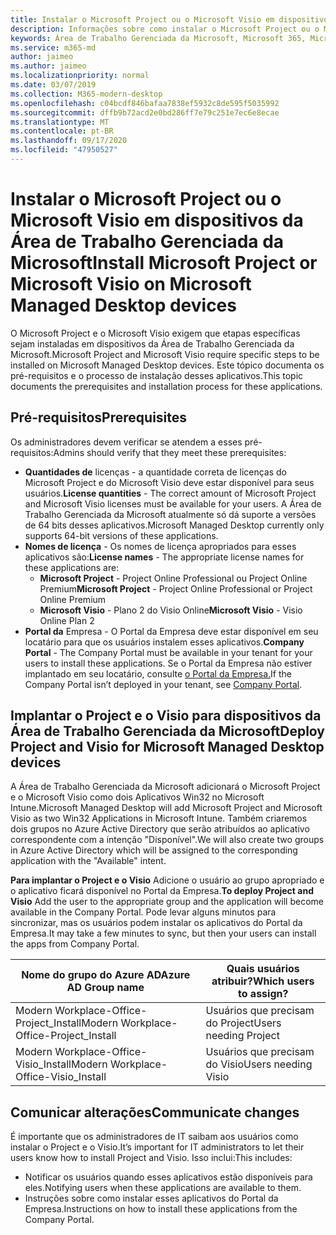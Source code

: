 ```yaml
---
title: Instalar o Microsoft Project ou o Microsoft Visio em dispositivos da Área de Trabalho Gerenciada da Microsoft
description: Informações sobre como instalar o Microsoft Project ou o Microsoft Visio em dispositivos da Área de Trabalho Gerenciada da Microsoft
keywords: Área de Trabalho Gerenciada da Microsoft, Microsoft 365, Microsoft Project, Microsoft Visio
ms.service: m365-md
author: jaimeo
ms.author: jaimeo
ms.localizationpriority: normal
ms.date: 03/07/2019
ms.collection: M365-modern-desktop
ms.openlocfilehash: c04bcdf846bafaa7838ef5932c8de595f5035992
ms.sourcegitcommit: dffb9b72acd2e0bd286ff7e79c251e7ec6e8ecae
ms.translationtype: MT
ms.contentlocale: pt-BR
ms.lasthandoff: 09/17/2020
ms.locfileid: "47950527"
---
```

# <a name="install-microsoft-project-or-microsoft-visio-on-microsoft-managed-desktop-devices"></a><span data-ttu-id="98a92-104">Instalar o Microsoft Project ou o Microsoft Visio em dispositivos da Área de Trabalho Gerenciada da Microsoft</span><span class="sxs-lookup"><span data-stu-id="98a92-104">Install Microsoft Project or Microsoft Visio on Microsoft Managed Desktop devices</span></span>

<span data-ttu-id="98a92-105">O Microsoft Project e o Microsoft Visio exigem que etapas específicas sejam instaladas em dispositivos da Área de Trabalho Gerenciada da Microsoft.</span><span class="sxs-lookup"><span data-stu-id="98a92-105">Microsoft Project and Microsoft Visio require specific steps to be installed on Microsoft Managed Desktop devices.</span></span> <span data-ttu-id="98a92-106">Este tópico documenta os pré-requisitos e o processo de instalação desses aplicativos.</span><span class="sxs-lookup"><span data-stu-id="98a92-106">This topic documents the prerequisites and installation process for these applications.</span></span>

## <a name="prerequisites"></a><span data-ttu-id="98a92-107">Pré-requisitos</span><span class="sxs-lookup"><span data-stu-id="98a92-107">Prerequisites</span></span>

<span data-ttu-id="98a92-108">Os administradores devem verificar se atendem a esses pré-requisitos:</span><span class="sxs-lookup"><span data-stu-id="98a92-108">Admins should verify that they meet these prerequisites:</span></span>
- <span data-ttu-id="98a92-109">**Quantidades de** licenças - a quantidade correta de licenças do Microsoft Project e do Microsoft Visio deve estar disponível para seus usuários.</span><span class="sxs-lookup"><span data-stu-id="98a92-109">**License quantities** - The correct amount of Microsoft Project and Microsoft Visio licenses must be available for your users.</span></span> <span data-ttu-id="98a92-110">A Área de Trabalho Gerenciada da Microsoft atualmente só dá suporte a versões de 64 bits desses aplicativos.</span><span class="sxs-lookup"><span data-stu-id="98a92-110">Microsoft Managed Desktop currently only supports 64-bit versions of these applications.</span></span> 
- <span data-ttu-id="98a92-111">**Nomes de licença** - Os nomes de licença apropriados para esses aplicativos são:</span><span class="sxs-lookup"><span data-stu-id="98a92-111">**License names** - The appropriate license names for these applications are:</span></span>
    - <span data-ttu-id="98a92-112">**Microsoft Project** - Project Online Professional ou Project Online Premium</span><span class="sxs-lookup"><span data-stu-id="98a92-112">**Microsoft Project** - Project Online Professional or Project Online Premium</span></span>
    - <span data-ttu-id="98a92-113">**Microsoft Visio** - Plano 2 do Visio Online</span><span class="sxs-lookup"><span data-stu-id="98a92-113">**Microsoft Visio** - Visio Online Plan 2</span></span>
- <span data-ttu-id="98a92-114">**Portal da** Empresa - O Portal da Empresa deve estar disponível em seu locatário para que os usuários instalem esses aplicativos.</span><span class="sxs-lookup"><span data-stu-id="98a92-114">**Company Portal** -  The Company Portal must be available in your tenant for your users to install these applications.</span></span> <span data-ttu-id="98a92-115">Se o Portal da Empresa não estiver implantado em seu locatário, consulte [o Portal da Empresa.](company-portal.md)</span><span class="sxs-lookup"><span data-stu-id="98a92-115">If the Company Portal isn’t deployed in your tenant, see [Company Portal](company-portal.md).</span></span>

## <a name="deploy-project-and-visio-for-microsoft-managed-desktop-devices"></a><span data-ttu-id="98a92-116">Implantar o Project e o Visio para dispositivos da Área de Trabalho Gerenciada da Microsoft</span><span class="sxs-lookup"><span data-stu-id="98a92-116">Deploy Project and Visio for Microsoft Managed Desktop devices</span></span>
<span data-ttu-id="98a92-117">A Área de Trabalho Gerenciada da Microsoft adicionará o Microsoft Project e o Microsoft Visio como dois Aplicativos Win32 no Microsoft Intune.</span><span class="sxs-lookup"><span data-stu-id="98a92-117">Microsoft Managed Desktop will add Microsoft Project and Microsoft Visio as two Win32 Applications in Microsoft Intune.</span></span> <span data-ttu-id="98a92-118">Também criaremos dois grupos no Azure Active Directory que serão atribuídos ao aplicativo correspondente com a intenção "Disponível".</span><span class="sxs-lookup"><span data-stu-id="98a92-118">We will also create two groups in Azure Active Directory which will be assigned to the corresponding application with the "Available" intent.</span></span> 

<span data-ttu-id="98a92-119">**Para implantar o Project e o Visio** Adicione o usuário ao grupo apropriado e o aplicativo ficará disponível no Portal da Empresa.</span><span class="sxs-lookup"><span data-stu-id="98a92-119">**To deploy Project and Visio** Add the user to the appropriate group and the application will become available in the Company Portal.</span></span> <span data-ttu-id="98a92-120">Pode levar alguns minutos para sincronizar, mas os usuários podem instalar os aplicativos do Portal da Empresa.</span><span class="sxs-lookup"><span data-stu-id="98a92-120">It may take a few minutes to sync, but then your users can install the apps from Company Portal.</span></span> 

<span data-ttu-id="98a92-121">Nome do grupo do Azure AD</span><span class="sxs-lookup"><span data-stu-id="98a92-121">Azure AD Group name</span></span> | <span data-ttu-id="98a92-122">Quais usuários atribuir?</span><span class="sxs-lookup"><span data-stu-id="98a92-122">Which users to assign?</span></span>   
 --- | ---
<span data-ttu-id="98a92-123">Modern Workplace-Office-Project_Install</span><span class="sxs-lookup"><span data-stu-id="98a92-123">Modern Workplace-Office-Project_Install</span></span> | <span data-ttu-id="98a92-124">Usuários que precisam do Project</span><span class="sxs-lookup"><span data-stu-id="98a92-124">Users needing Project</span></span>
<span data-ttu-id="98a92-125">Modern Workplace-Office-Visio_Install</span><span class="sxs-lookup"><span data-stu-id="98a92-125">Modern Workplace-Office-Visio_Install</span></span> | <span data-ttu-id="98a92-126">Usuários que precisam do Visio</span><span class="sxs-lookup"><span data-stu-id="98a92-126">Users needing Visio</span></span>

## <a name="communicate-changes"></a><span data-ttu-id="98a92-127">Comunicar alterações</span><span class="sxs-lookup"><span data-stu-id="98a92-127">Communicate changes</span></span>
<span data-ttu-id="98a92-128">É importante que os administradores de IT saibam aos usuários como instalar o Project e o Visio.</span><span class="sxs-lookup"><span data-stu-id="98a92-128">It’s important for IT administrators to let their users know how to install Project and Visio.</span></span> <span data-ttu-id="98a92-129">Isso inclui:</span><span class="sxs-lookup"><span data-stu-id="98a92-129">This includes:</span></span> 
- <span data-ttu-id="98a92-130">Notificar os usuários quando esses aplicativos estão disponíveis para eles.</span><span class="sxs-lookup"><span data-stu-id="98a92-130">Notifying users when these applications are available to them.</span></span> 
- <span data-ttu-id="98a92-131">Instruções sobre como instalar esses aplicativos do Portal da Empresa.</span><span class="sxs-lookup"><span data-stu-id="98a92-131">Instructions on how to install these applications from the Company Portal.</span></span>
